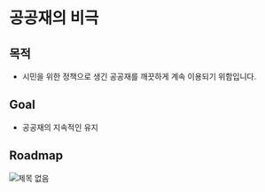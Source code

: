 # 공공재의 비극

## 목적
- 시민을 위한 정책으로 생긴 공공재를 깨끗하게 계속 이용되기 위함입니다.

## Goal
- 공공재의 지속적인 유지

## Roadmap


![제목 없음](https://user-images.githubusercontent.com/59191402/71397724-af1fc700-2661-11ea-9baa-0f0a3803c5ff.jpg)

